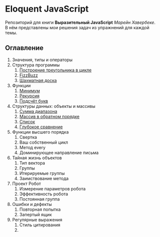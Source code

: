 # Eloquent JavaScript

Репозиторий для книги **Выразительный JavaScript** *Марейн Хавербеке*. В нём представлены мои решения задач из упражнений для каждой темы.

## Оглавление

1. Значения, типы и операторы
2. Структура программы
    1. [Построение треугольника в цикле](https://github.com/GeoGeorgeous/eloquentJS/tree/main/1.%20%D0%9F%D0%BE%D1%81%D1%82%D1%80%D0%BE%D0%B5%D0%BD%D0%B8%D0%B5%20%D1%82%D1%80%D0%B5%D1%83%D0%B3%D0%BE%D0%BB%D1%8C%D0%BD%D0%B8%D0%BA%D0%B0%20%D0%B2%20%D1%86%D0%B8%D0%BA%D0%BB%D0%B5)
    2. [FizzBuzz](https://github.com/GeoGeorgeous/eloquentJS/tree/main/2.%20FizzBuzz)
    3. [Шахматная доска](https://github.com/GeoGeorgeous/eloquentJS/tree/main/3.%20%D0%A8%D0%B0%D1%85%D0%BC%D0%B0%D1%82%D0%BD%D0%B0%D1%8F%20%D0%B4%D0%BE%D1%81%D0%BA%D0%B0)
3. Функции
    1. [Минимум](https://github.com/GeoGeorgeous/eloquentJS/tree/main/4.%20%D0%9C%D0%B8%D0%BD%D0%B8%D0%BC%D1%83%D0%BC)
    2. [Рекурсия](https://github.com/GeoGeorgeous/eloquentJS/tree/main/5.%20%D0%A0%D0%B5%D0%BA%D1%83%D1%80%D1%81%D0%B8%D1%8F)
    3. [Подсчёт букв](https://github.com/GeoGeorgeous/eloquentJS/tree/main/6.%20%D0%9F%D0%BE%D0%B4%D1%81%D1%87%D0%B5%D1%82%20%D0%B1%D1%83%D0%BA%D0%B2)
4. Структуры данных: объекты и массивы
    1. [Сумма диапазона](https://github.com/GeoGeorgeous/eloquentJS/tree/main/7.%20%D0%A1%D1%83%D0%BC%D0%BC%D0%B0%20%D0%B4%D0%B8%D0%B0%D0%BF%D0%B0%D0%B7%D0%BE%D0%BD%D0%B0)
    2. [Массив в обратном порядке](https://github.com/GeoGeorgeous/eloquentJS/tree/main/8.%20%D0%9C%D0%B0%D1%81%D1%81%D0%B8%D0%B2%20%D0%B2%20%D0%BE%D0%B1%D1%80%D0%B0%D1%82%D0%BD%D0%BE%D0%BC%20%D0%BF%D0%BE%D1%80%D1%8F%D0%B4%D0%BA%D0%B5)
    3. [Список](https://github.com/GeoGeorgeous/eloquentJS/tree/main/10.%20%D0%A1%D0%BF%D0%B8%D1%81%D0%BE%D0%BA)
    4. [Глубокое сравнение]()
5. Функции высшего порядка
    1. Свертка
    2. Ваш собственный цикл
    3. Метод every
    4. Доминирующее направление письма
6. Тайная жизнь объектов
    1. Тип вектора
    2. Группы
    3. Итерируемые группы
    4. Заимствование метода
7. Проект Робот
    1. Измерение параметров робота
    2. Эффективность робота
    3. Постоянная группа
8. Ошибки и дефекты
    1. Повторная попытка
    2. Запертый ящик
9. Регулярные выражения
    1. Стиль цитирования
    2.
